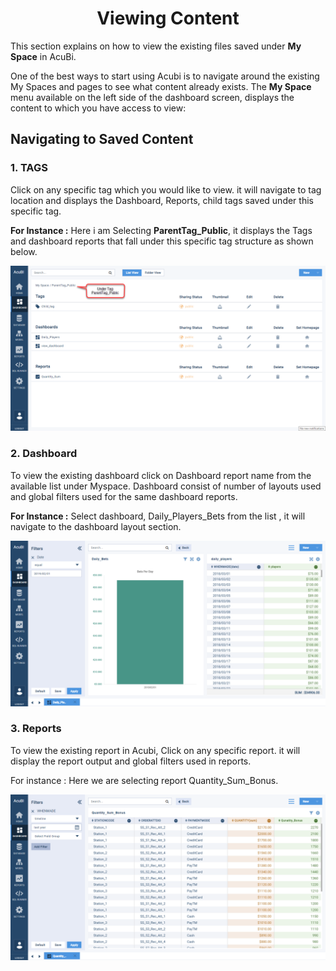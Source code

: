 


<center><h1>Viewing Content</h1></center>

This section explains on how to view the existing files saved under **My Space** in AcuBi.

One of the best ways to start using Acubi is to navigate around the existing My Spaces and pages to see what content already exists. The **My Space** menu available on the left side of the dashboard screen, displays the content to which you have access to view:


## Navigating to Saved Content 

### 1. TAGS

Click on any specific tag which you would like to view. it will navigate to tag location and displays the Dashboard, Reports, child tags saved under this specific tag.

**For Instance :** Here i am Selecting **ParentTag_Public**, it displays the Tags and dashboard reports that fall under this specific tag structure as shown below.

![enter image description here](https://raw.githubusercontent.com/sv18042016/fp1/69d5beb04063249964516e10e7358d38b3641f29/images/New_version5/UD_Viewing_Content_Image1.png)

### 2. Dashboard

 To view the existing dashboard click on Dashboard report name from the available list under Myspace. Dashboard consist of number of layouts used and global filters used for the same dashboard reports.
 
 **For Instance :** Select dashboard, Daily_Players_Bets from the list , it will navigate to the dashboard layout section.
 
![enter image description here](https://raw.githubusercontent.com/sv18042016/fp1/defc094669e204a0c4851cb930d0a992f814830a/images/New_version5/UD_Viewing_Content_Image2.png)
 
 ### 3. Reports

To view the existing report in Acubi, Click on any specific report. it will display the report output and global filters used in reports.

For instance : Here we are selecting report Quantity_Sum_Bonus.

![enter image description here](https://raw.githubusercontent.com/sv18042016/fp1/05a84e2331d3c209a78f6bf7f1082285bb9a1875/images/New_version5/UD_Viewing_Content_Image3.png)




<!--stackedit_data:
eyJoaXN0b3J5IjpbLTM4MjYwMzkyMSwtMTAwMjk1NDI3NiwxOT
g4OTQxMTMyLC02NjA4MDIwNjRdfQ==
-->